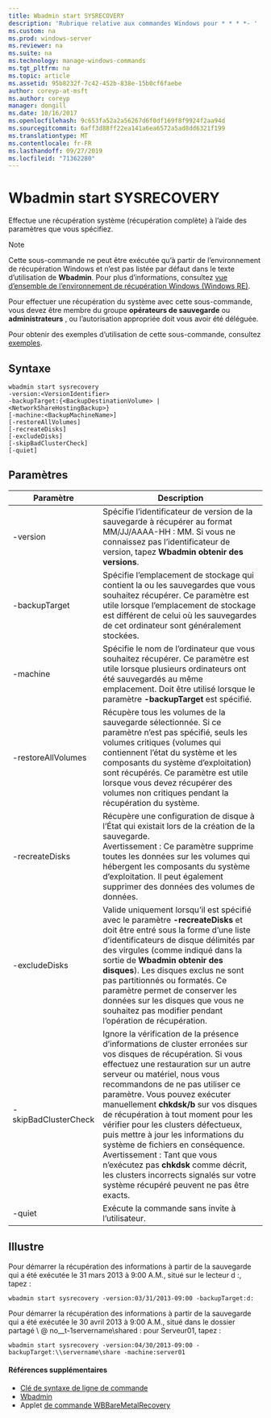 ```yaml
---
title: Wbadmin start SYSRECOVERY
description: 'Rubrique relative aux commandes Windows pour * * * *- '
ms.custom: na
ms.prod: windows-server
ms.reviewer: na
ms.suite: na
ms.technology: manage-windows-commands
ms.tgt_pltfrm: na
ms.topic: article
ms.assetid: 95b8232f-7c42-452b-838e-15b0cf6faebe
author: coreyp-at-msft
ms.author: coreyp
manager: dongill
ms.date: 10/16/2017
ms.openlocfilehash: 9c653fa52a2a56267d6f0df169f8f9924f2aa94d
ms.sourcegitcommit: 6aff3d88ff22ea141a6ea6572a5ad8dd6321f199
ms.translationtype: MT
ms.contentlocale: fr-FR
ms.lasthandoff: 09/27/2019
ms.locfileid: "71362280"
---
```

# <a name="wbadmin-start-sysrecovery"></a>Wbadmin start SYSRECOVERY



Effectue une récupération système (récupération complète) à l’aide des paramètres que vous spécifiez.

> [!NOTE]
> Cette sous-commande ne peut être exécutée qu’à partir de l’environnement de récupération Windows et n’est pas listée par défaut dans le texte d’utilisation de **Wbadmin**. Pour plus d’informations, consultez [vue d’ensemble de l’environnement de récupération Windows (Windows RE)](https://technet.microsoft.com/library/hh825173.aspx).

Pour effectuer une récupération du système avec cette sous-commande, vous devez être membre du groupe **opérateurs de sauvegarde** ou **administrateurs** , ou l’autorisation appropriée doit vous avoir été déléguée.

Pour obtenir des exemples d’utilisation de cette sous-commande, consultez [exemples](#BKMK_examples).

## <a name="syntax"></a>Syntaxe

```
wbadmin start sysrecovery
-version:<VersionIdentifier>
-backupTarget:{<BackupDestinationVolume> | <NetworkShareHostingBackup>}
[-machine:<BackupMachineName>]
[-restoreAllVolumes]
[-recreateDisks]
[-excludeDisks]
[-skipBadClusterCheck]
[-quiet]
```

## <a name="parameters"></a>Paramètres

|Paramètre|Description|
|---------|-----------|
|-version|Spécifie l’identificateur de version de la sauvegarde à récupérer au format MM/JJ/AAAA-HH : MM. Si vous ne connaissez pas l’identificateur de version, tapez **Wbadmin obtenir des versions**.|
|-backupTarget|Spécifie l’emplacement de stockage qui contient la ou les sauvegardes que vous souhaitez récupérer. Ce paramètre est utile lorsque l’emplacement de stockage est différent de celui où les sauvegardes de cet ordinateur sont généralement stockées.|
|-machine|Spécifie le nom de l’ordinateur que vous souhaitez récupérer. Ce paramètre est utile lorsque plusieurs ordinateurs ont été sauvegardés au même emplacement. Doit être utilisé lorsque le paramètre **-backupTarget** est spécifié.|
|-restoreAllVolumes|Récupère tous les volumes de la sauvegarde sélectionnée. Si ce paramètre n’est pas spécifié, seuls les volumes critiques (volumes qui contiennent l’état du système et les composants du système d’exploitation) sont récupérés. Ce paramètre est utile lorsque vous devez récupérer des volumes non critiques pendant la récupération du système.|
|-recreateDisks|Récupère une configuration de disque à l’État qui existait lors de la création de la sauvegarde.</br>Avertissement : Ce paramètre supprime toutes les données sur les volumes qui hébergent les composants du système d’exploitation. Il peut également supprimer des données des volumes de données.|
|-excludeDisks|Valide uniquement lorsqu’il est spécifié avec le paramètre **-recreateDisks** et doit être entré sous la forme d’une liste d’identificateurs de disque délimités par des virgules (comme indiqué dans la sortie de **Wbadmin obtenir des disques**). Les disques exclus ne sont pas partitionnés ou formatés. Ce paramètre permet de conserver les données sur les disques que vous ne souhaitez pas modifier pendant l’opération de récupération.|
|-skipBadClusterCheck|Ignore la vérification de la présence d’informations de cluster erronées sur vos disques de récupération. Si vous effectuez une restauration sur un autre serveur ou matériel, nous vous recommandons de ne pas utiliser ce paramètre. Vous pouvez exécuter manuellement **chkdsk/b** sur vos disques de récupération à tout moment pour les vérifier pour les clusters défectueux, puis mettre à jour les informations du système de fichiers en conséquence.</br>Avertissement : Tant que vous n’exécutez pas **chkdsk** comme décrit, les clusters incorrects signalés sur votre système récupéré peuvent ne pas être exacts.|
|-quiet|Exécute la commande sans invite à l’utilisateur.|

## <a name="BKMK_examples"></a>Illustre

Pour démarrer la récupération des informations à partir de la sauvegarde qui a été exécutée le 31 mars 2013 à 9:00 A.M., situé sur le lecteur d :, tapez :
```
wbadmin start sysrecovery -version:03/31/2013-09:00 -backupTarget:d:
```
Pour démarrer la récupération des informations à partir de la sauvegarde qui a été exécutée le 30 avril 2013 à 9:00 A.M., situé dans le dossier partagé \\ @ no__t-1servername\shared : pour Serveur01, tapez :
```
wbadmin start sysrecovery -version:04/30/2013-09:00 -backupTarget:\\servername\share -machine:server01
```

#### <a name="additional-references"></a>Références supplémentaires

-   [Clé de syntaxe de ligne de commande](command-line-syntax-key.md)
-   [Wbadmin](wbadmin.md)
-   Applet [de commande WBBareMetalRecovery](https://technet.microsoft.com/library/jj902461.aspx)